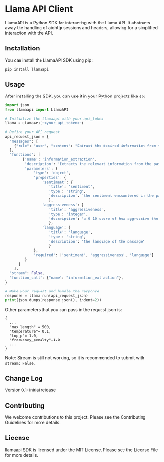# Llama API Client

LlamaAPI is a Python SDK for interacting with the Llama API. It abstracts away the handling of aiohttp sessions and headers, allowing for a simplified interaction with the API.

## Installation

You can install the LlamaAPI SDK using pip:

```python
pip install llamaapi
```

## Usage

After installing the SDK, you can use it in your Python projects like so:

```python
import json
from llamaapi import LlamaAPI

# Initialize the llamaapi with your api_token
llama = LlamaAPI("<your_api_token>")

# Define your API request
api_request_json = {
  "messages": [
    {"role": "user", "content": "Extract the desired information from the following passage.:\n\nHi!"},
  ],
  "functions": [
        {'name': 'information_extraction',
         'description': 'Extracts the relevant information from the passage.',
         'parameters': {
             'type': 'object',
             'properties': {
                 'sentiment': {
                    'title': 'sentiment',
                    'type': 'string',
                    'description': 'the sentiment encountered in the passage'
                    },
                 'aggressiveness': {
                    'title': 'aggressiveness',
                    'type': 'integer',
                    'description': 'a 0-10 score of how aggressive the passage is'
                    },
                 'language': {
                    'title': 'language',
                    'type': 'string',
                    'description': 'the language of the passage'
                    }
             },
             'required': ['sentiment', 'aggressiveness', 'language']
         }
      }
    ],
  "stream": False,
  "function_call": {"name": "information_extraction"},
}

# Make your request and handle the response
response = llama.run(api_request_json)
print(json.dumps(response.json(), indent=2))
```

Other parameters that you can pass in the request json is:

```
{
  ...
  "max_length" = 500,
  "temperature"= 0.1,
  "top_p"= 1.0,
  "frequency_penalty"=1.0
  ...
}
```

Note: Stream is still not working, so it is recommended to submit with `stream: False`.

## Change Log

Version 0.1: Initial release

## Contributing

We welcome contributions to this project. Please see the Contributing Guidelines for more details.

## License

llamaapi SDK is licensed under the MIT License. Please see the License File for more details.
